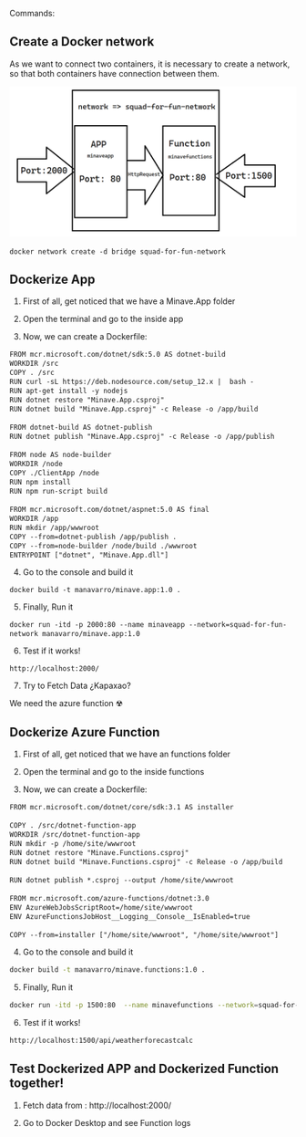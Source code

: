 ﻿Commands:

## Create a Docker network

As we want to connect two containers, it is necessary to create a network, so that both containers have connection between them.

![alt text](https://raw.githubusercontent.com/miguelillo/Minave/Squad-For-Fun-Resolve/Docker%20network.png)

```
docker network create -d bridge squad-for-fun-network
```


## Dockerize App

1. First of all, get noticed that we have a Minave.App folder

2. Open the terminal and go to the inside app

3. Now, we can create a Dockerfile:

```
FROM mcr.microsoft.com/dotnet/sdk:5.0 AS dotnet-build
WORKDIR /src
COPY . /src
RUN curl -sL https://deb.nodesource.com/setup_12.x |  bash -
RUN apt-get install -y nodejs
RUN dotnet restore "Minave.App.csproj"
RUN dotnet build "Minave.App.csproj" -c Release -o /app/build

FROM dotnet-build AS dotnet-publish
RUN dotnet publish "Minave.App.csproj" -c Release -o /app/publish

FROM node AS node-builder
WORKDIR /node
COPY ./ClientApp /node
RUN npm install
RUN npm run-script build

FROM mcr.microsoft.com/dotnet/aspnet:5.0 AS final
WORKDIR /app
RUN mkdir /app/wwwroot
COPY --from=dotnet-publish /app/publish .
COPY --from=node-builder /node/build ./wwwroot
ENTRYPOINT ["dotnet", "Minave.App.dll"]

```

4. Go to the console and build it
```
docker build -t manavarro/minave.app:1.0 .
```

5. Finally, Run it
```
docker run -itd -p 2000:80 --name minaveapp --network=squad-for-fun-network manavarro/minave.app:1.0
```

6. Test if it works!

```
http://localhost:2000/
```

7. Try to Fetch Data ¿Kapaxao?

We need the azure function ☢

## Dockerize Azure Function

1. First of all, get noticed that we have an functions folder

2. Open the terminal and go to the inside functions

3. Now, we can create a Dockerfile:

```
FROM mcr.microsoft.com/dotnet/core/sdk:3.1 AS installer

COPY . /src/dotnet-function-app
WORKDIR /src/dotnet-function-app
RUN mkdir -p /home/site/wwwroot
RUN dotnet restore "Minave.Functions.csproj"
RUN dotnet build "Minave.Functions.csproj" -c Release -o /app/build

RUN dotnet publish *.csproj --output /home/site/wwwroot

FROM mcr.microsoft.com/azure-functions/dotnet:3.0
ENV AzureWebJobsScriptRoot=/home/site/wwwroot
ENV AzureFunctionsJobHost__Logging__Console__IsEnabled=true

COPY --from=installer ["/home/site/wwwroot", "/home/site/wwwroot"]
```


4. Go to the console and build it
```sh
docker build -t manavarro/minave.functions:1.0 .
```

5. Finally, Run it
```sh
docker run -itd -p 1500:80  --name minavefunctions --network=squad-for-fun-network manavarro/minave.functions:1.0
```
6. Test if it works!

```sh
http://localhost:1500/api/weatherforecastcalc
```

## Test Dockerized APP and Dockerized Function together!

1. Fetch data from : http://localhost:2000/

2. Go to Docker Desktop and see Function logs